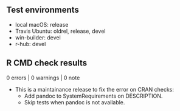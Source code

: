 ## Test environments
* local macOS: release
* Travis Ubuntu: oldrel, release, devel
* win-builder: devel
* r-hub: devel

## R CMD check results

0 errors | 0 warnings | 0 note

* This is a maintainance release to fix the error on CRAN checks:
    * Add pandoc to SystemRequirements on DESCRIPTION.
    * Skip tests when pandoc is not available.
